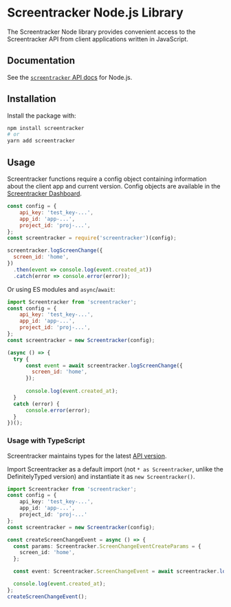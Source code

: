 # Screentracker Node.js Library

The Screentracker Node library provides convenient access to the Screentracker API from
client applications written in JavaScript.

## Documentation

See the [`screentracker` API docs](https://docs.screentracker.io/api?lang=node) for Node.js.

## Installation

Install the package with:

```sh
npm install screentracker
# or
yarn add screentracker
```

## Usage

Screentracker functions require a config object containing information about the client app and current version.
Config objects are available in the [Screentracker Dashboard](https://dashboard.screentracker.com/).

<!-- prettier-ignore -->
```js
const config = {
    api_key: 'test_key-...',
    app_id: 'app-...',
    project_id: 'proj-...',
};
const screentracker = require('screentracker')(config);

screentracker.logScreenChange({
  screen_id: 'home',
})
  .then(event => console.log(event.created_at))
  .catch(error => console.error(error));
```

Or using ES modules and `async`/`await`:

```js
import Screentracker from 'screentracker';
const config = {
    api_key: 'test_key-...',
    app_id: 'app-...',
    project_id: 'proj-...',
};
const screentracker = new Screentracker(config);

(async () => {
  try {
      const event = await screentracker.logScreenChange({
        screen_id: 'home',
      });
    
      console.log(event.created_at);
  }
  catch (error) {
      console.error(error);
  }
})();
```

### Usage with TypeScript

Screentracker maintains types for the latest [API version][api-versions].

Import Screentracker as a default import (not `* as Screentracker`, unlike the DefinitelyTyped version)
and instantiate it as `new Screentracker()`.

```ts
import Screentracker from 'screentracker';
const config = {
    api_key: 'test_key-...',
    app_id: 'app-...',
    project_id: 'proj-...'
};
const screentracker = new Screentracker(config);

const createScreenChangeEvent = async () => {
  const params: Screentracker.ScreenChangeEventCreateParams = {
    screen_id: 'home',
  };

  const event: Screentracker.ScreenChangeEvent = await screentracker.logScreenChange(params);

  console.log(event.created_at);
};
createScreenChangeEvent();
```


[api-versions]: https://docs.screentracker.io/api/versioning